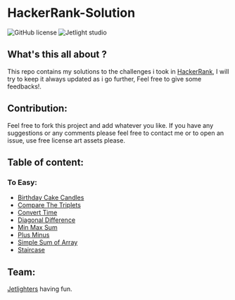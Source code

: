 # HackerRank-Solution

![GitHub license](https://img.shields.io/github/license/Mohammed-Benotmane/Hackerrank-Solution.svg)
![Jetlight studio](https://img.shields.io/badge/Made%20by-Jetlight%20studio-blue.svg?color=082544)

## What's this all about ?
This repo contains my solutions to the challenges i took in [HackerRank](https://www.hackerrank.com/dashboard), I will try to keep it always updated as i go further, Feel free to give some feedbacks!.

## Contribution:
Feel free to fork this project and add whatever you like. If you have any suggestions or any comments please feel free to contact me or to open an issue, use free license art assets please.

## Table of content:
### To Easy:
 - [Birthday Cake Candles](https://github.com/Abir-Bouhriz/HackerRank-Solution/blob/main/easy/birthdayCandles.js)
 - [Compare The Triplets](https://github.com/Abir-Bouhriz/HackerRank-Solution/blob/main/easy/compare%20the%20triplets.js)
 - [Convert Time](https://github.com/Abir-Bouhriz/HackerRank-Solution/blob/main/easy/convertTime.js)
 - [Diagonal Difference](https://github.com/Abir-Bouhriz/HackerRank-Solution/blob/main/easy/diagonal%20difference.js)
 - [Min Max Sum](https://github.com/Abir-Bouhriz/HackerRank-Solution/blob/main/easy/minMaxSum.js)
 - [Plus Minus](https://github.com/Abir-Bouhriz/HackerRank-Solution/blob/main/easy/plus%20minus.js)
 - [Simple Sum of Array](https://github.com/Abir-Bouhriz/HackerRank-Solution/blob/main/easy/simple%20array%20sum.js)
 - [Staircase](https://github.com/Abir-Bouhriz/HackerRank-Solution/blob/main/easy/staircase.js)

  

## Team:
[Jetlighters](https://github.com/JetLightStudio) having fun.

